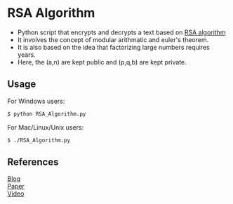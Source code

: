 # RSA Algorithm
* Python script that encrypts and decrypts a text based on [RSA algorithm](https://people.csail.mit.edu/rivest/Rsapaper.pdf)
* It involves the concept of modular arithmatic and euler's theorem.
* It is also based on the idea that factorizing large numbers requires years.
* Here, the (a,n) are kept public and (p,q,b) are kept private.


## Usage
For Windows users:

```bash
$ python RSA_Algorithm.py
```

For Mac/Linux/Unix users:

```bash
$ ./RSA_Algorithm.py
```

## References
[Blog](https://www.di-mgt.com.au/rsa_alg.html) <br>
[Paper](https://people.csail.mit.edu/rivest/Rsapaper.pdf) <br>
[Video](https://www.youtube.com/watch?v=wXB-V_Keiu8)
